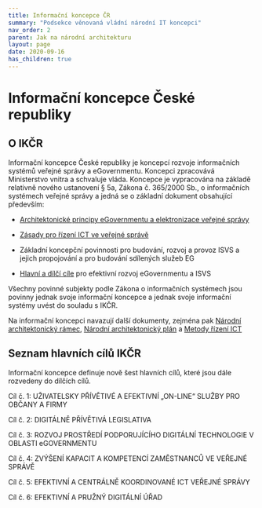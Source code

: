 ```yaml
---
title: Informační koncepce ČR
summary: "Podsekce věnovaná vládní národní IT koncepci"
nav_order: 2
parent: Jak na národní architekturu
layout: page
date: 2020-09-16
has_children: true
---
```


# Informační koncepce České republiky





## O IKČR

Informační koncepce České republiky je koncepcí rozvoje informačních systémů
veřejné správy a eGovernmentu. Koncepci zpracovává Ministerstvo vnitra a
schvaluje vláda. Koncepce je vypracována na základě relativně nového ustanovení
§ 5a, Zákona č. 365/2000 Sb., o informačních systémech veřejné správy a jedná se
o základní dokument obsahující především:

-   [Architektonické principy eGovernmentu a elektronizace veřejné správy](klicove-objekty-ikcr/)

-   [Zásady pro řízení ICT ve veřejné správě](klicove-objekty-ikcr/)

-   Základní koncepční povinnosti pro budování, rozvoj a provoz ISVS a jejich
    propojování a pro budování sdílených služeb EG

-   [Hlavní a dílčí cíle](cile-ikcr/) pro efektivní rozvoj eGovernmentu a ISVS

Všechny povinné subjekty podle Zákona o informačních systémech jsou povinny
jednak svoje informační koncepce a jednak svoje informační systémy uvést do
souladu s IKČR.


Na informační koncepci navazují další dokumenty, zejména pak [Národní architektonický rámec](nar), [Národní architektonický plán](nap) a [Metody řízení ICT](mrict)


## Seznam hlavních cílů IKČR

Informační koncepce definuje nově šest hlavních cílů, které jsou dále rozvedeny do
dílčích cílů.

Cíl č. 1: UŽIVATELSKY PŘÍVĚTIVÉ A EFEKTIVNÍ „ON-LINE“ SLUŽBY PRO OBČANY A FIRMY


Cíl č. 2: DIGITÁLNĚ PŘÍVĚTIVÁ LEGISLATIVA


Cíl č. 3: ROZVOJ PROSTŘEDÍ PODPORUJÍCÍHO DIGITÁLNÍ TECHNOLOGIE V OBLASTI eGOVERNMENTU

Cíl č. 4: ZVÝŠENÍ KAPACIT A KOMPETENCÍ ZAMĚSTNANCŮ VE VEŘEJNÉ SPRÁVĚ

Cíl č. 5: EFEKTIVNÍ A CENTRÁLNĚ KOORDINOVANÉ ICT VEŘEJNÉ SPRÁVY

Cíl č. 6: EFEKTIVNÍ A PRUŽNÝ DIGITÁLNÍ ÚŘAD
